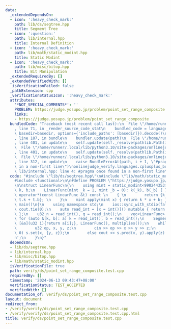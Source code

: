 ```yaml
---
data:
  _extendedDependsOn:
  - icon: ':heavy_check_mark:'
    path: lib/ds/segtree.hpp
    title: Segment Tree
  - icon: ':question:'
    path: lib/internal.hpp
    title: Internal Definition
  - icon: ':heavy_check_mark:'
    path: lib/math/static_modint.hpp
    title: Static Modint
  - icon: ':heavy_check_mark:'
    path: lib/misc/bitop.hpp
    title: Bit Manipulation
  _extendedRequiredBy: []
  _extendedVerifiedWith: []
  _isVerificationFailed: false
  _pathExtension: cpp
  _verificationStatusIcon: ':heavy_check_mark:'
  attributes:
    '*NOT_SPECIAL_COMMENTS*': ''
    PROBLEM: https://judge.yosupo.jp/problem/point_set_range_composite
    links:
    - https://judge.yosupo.jp/problem/point_set_range_composite
  bundledCode: "Traceback (most recent call last):\n  File \"/home/runner/.local/lib/python3.10/site-packages/onlinejudge_verify/documentation/build.py\"\
    , line 71, in _render_source_code_stat\n    bundled_code = language.bundle(stat.path,\
    \ basedir=basedir, options={'include_paths': [basedir]}).decode()\n  File \"/home/runner/.local/lib/python3.10/site-packages/onlinejudge_verify/languages/cplusplus.py\"\
    , line 187, in bundle\n    bundler.update(path)\n  File \"/home/runner/.local/lib/python3.10/site-packages/onlinejudge_verify/languages/cplusplus_bundle.py\"\
    , line 401, in update\n    self.update(self._resolve(pathlib.Path(included), included_from=path))\n\
    \  File \"/home/runner/.local/lib/python3.10/site-packages/onlinejudge_verify/languages/cplusplus_bundle.py\"\
    , line 401, in update\n    self.update(self._resolve(pathlib.Path(included), included_from=path))\n\
    \  File \"/home/runner/.local/lib/python3.10/site-packages/onlinejudge_verify/languages/cplusplus_bundle.py\"\
    , line 312, in update\n    raise BundleErrorAt(path, i + 1, \"#pragma once found\
    \ in a non-first line\")\nonlinejudge_verify.languages.cplusplus_bundle.BundleErrorAt:\
    \ lib/internal.hpp: line 4: #pragma once found in a non-first line\n"
  code: "#include \"lib/ds/segtree.hpp\"\n#include \"lib/math/static_modint.hpp\"\n\
    #include <functional>\n\n#define PROBLEM \"https://judge.yosupo.jp/problem/point_set_range_composite\"\
    \n\nstruct LinearFunc\n{\n    using mint = static_modint<998244353>;\n    mint\
    \ k, b;\n    LinearFunc(mint _k = 1, mint _b = 0): k(_k), b(_b) { }\n    LinearFunc\
    \ operator*(const LinearFunc &t) const \n    { \n        return {k * t.k, b *\
    \ t.k + t.b}; \n    }\n    mint apply(mint x) { return k * x + b; }\n};\n\nsigned\
    \ main()\n{\n    using namespace std;\n    ios::sync_with_stdio(false); cin.tie(0),\
    \ cout.tie(0);\n    auto read_int = [x = int()]() mutable { return cin >> x, x;\
    \ };\n    u32 n = read_int(), q = read_int();\n    vec<LinearFunc> a(n);\n   \
    \ for (auto &[k, b]: a) k = read_int(), b = read_int();\n    SegmentTree s(n,\
    \ [&a](u32 i){return a[i];}, LinearFunc(), multiplies());\n    while (q--) {\n\
    \        u32 op, x, y, z;\n        cin >> op >> x >> y >> z;\n        if (op ==\
    \ 0) s.set(x, {y, z});\n        else cout << s.prod(x, y).apply(z).val() << '\\\
    n';\n    }\n}"
  dependsOn:
  - lib/ds/segtree.hpp
  - lib/internal.hpp
  - lib/misc/bitop.hpp
  - lib/math/static_modint.hpp
  isVerificationFile: true
  path: verify/ds/point_set_range_composite.test.cpp
  requiredBy: []
  timestamp: '2024-06-13 09:43:47+08:00'
  verificationStatus: TEST_ACCEPTED
  verifiedWith: []
documentation_of: verify/ds/point_set_range_composite.test.cpp
layout: document
redirect_from:
- /verify/verify/ds/point_set_range_composite.test.cpp
- /verify/verify/ds/point_set_range_composite.test.cpp.html
title: verify/ds/point_set_range_composite.test.cpp
---
```


